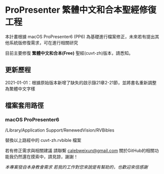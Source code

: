 # ProPresenter 繁體中文和合本聖經修復工程 
本計畫根據 macOS ProPresenter6 (PP6) 為基礎進行檔案修正，未來若有提出其他系統版修復需求，可在進行相關研究

目前主要修復 **繁體中文和合本(Free)** 聖經(cuvt-zh)版本，請悉知。

## 更新歷程
2021-01-01：根據原始版本新增了缺失的啟示錄21章2-21節，並將書名重新調整為繁體中文字樣

## 檔案套用路徑

### macOS ProPresenter6
/Library/Application Support/RenewedVision/RVBibles

替換以上路經中的 cuvt-zh.rvbible 檔案


若有修正需求與相關建議 請聯繫 calebweixun@gmail.com
關於GitHub的相關功能我仍然還在摸索中，請見諒，謝謝！

*本專案發自本身教會需求*
*若我的工作對您來說是有幫助的，也歡迎來信感謝*
